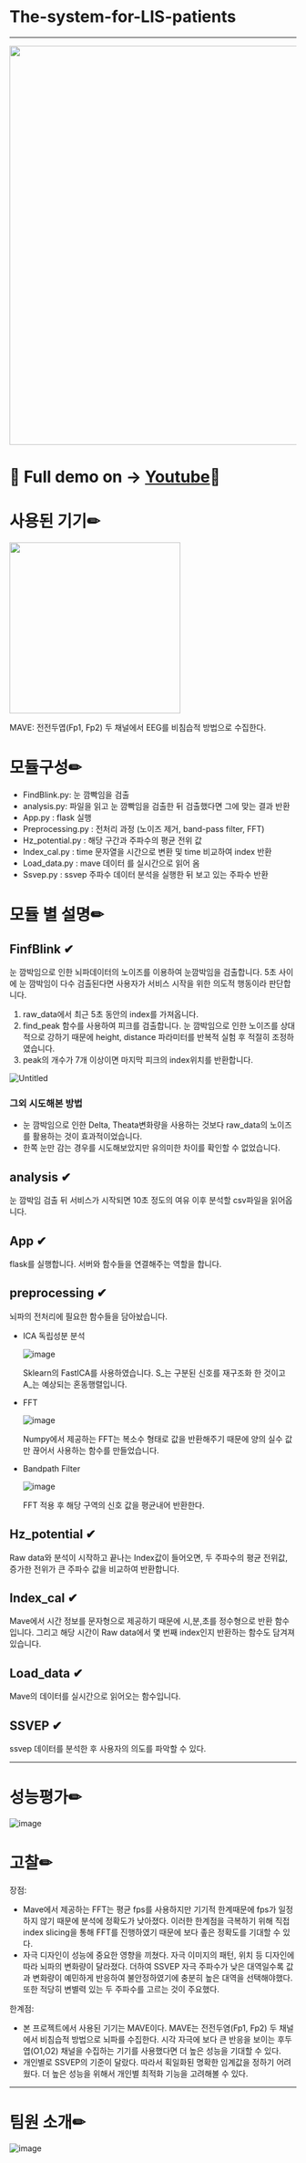 # The-system-for-LIS-patients
-------------------------------------



<p align="center"><img src="https://user-images.githubusercontent.com/74172467/204238519-4af4fd86-d7ce-4318-b5f7-b104204d4269.gif" width= "700">
    
# 💫 Full demo on -> [Youtube](https://youtu.be/MI3txBwcGmY)💫

    
    
# 사용된 기기✏

 <img src="https://user-images.githubusercontent.com/74172467/204225893-72915129-70ce-499b-bff9-c03f2175a322.png" width="300" height = "300">




MAVE: 전전두엽(Fp1, Fp2) 두 채널에서 EEG를 비침습적 방법으로 수집한다.

# 모듈구성✏
- FindBlink.py: 눈 깜빡임을 검출
- analysis.py:  파일을 읽고 눈 깜빡임을 검출한 뒤 검출했다면 그에 맞는 결과 반환 
- App.py : flask 실행
- Preprocessing.py : 전처리 과정 (노이즈 제거, band-pass filter, FFT)
- Hz_potential.py : 해당 구간과 주파수의 평균 전위 값
- Index_cal.py : time 문자열을 시간으로 변환 및 time 비교하여 index 반환
- Load_data.py : mave 데이터 를 실시간으로 읽어 옴
- Ssvep.py : ssvep 주파수 데이터 분석을 실행한 뒤 보고 있는 주파수 반환

# 모듈 별 설명✏

## FinfBlink ✔

눈 깜박임으로 인한 뇌파데이터의 노이즈를 이용하여 눈깜박임을 검출합니다.
5초 사이에 눈 깜박임이 다수 검출된다면 사용자가 서비스 시작을 위한 의도적 행동이라 판단합니다.

1) raw_data에서 최근 5초 동안의 index를 가져옵니다.
2) find_peak 함수를 사용하여 피크를 검출합니다. 눈 깜박임으로 인한 노이즈를 상대적으로 강하기 때문에 height, distance 파라미터를 반복적 실험 후 적절히 조정하였습니다.
3) peak의 개수가 7개 이상이면 마지막 피크의 index위치를 반환합니다.

![Untitled](https://user-images.githubusercontent.com/74172467/202417392-d509f677-dbc3-4ba4-a62a-82192633f4ce.png)
### 그외 시도해본 방법
+ 눈 깜박임으로 인한 Delta, Theata변화량을 사용하는 것보다 raw_data의 노이즈를 활용하는 것이 효과적이었습니다.
+ 한쪽 눈만 감는 경우를 시도해보았지만 유의미한 차이를 확인할 수 없었습니다.

## analysis ✔
눈 깜박임 검출 뒤 서비스가 시작되면 10초 정도의 여유 이후 분석할 csv파일을 읽어옵니다.

## App ✔
flask를 실행합니다.
서버와 함수들을 연결해주는 역할을 합니다.

## preprocessing ✔
뇌파의 전처리에 필요한 함수들을 담아놨습니다.
- ICA 독립성분 분석

    ![image](https://user-images.githubusercontent.com/74172467/204206433-a46210a0-f69f-4e62-b0e9-3555eb9c5d0b.png)
    
    Sklearn의 FastICA를 사용하였습니다. S_는 구분된 신호를 재구조화 한 것이고 A_는 예상되는 혼동행렬입니다.

- FFT

    ![image](https://user-images.githubusercontent.com/74172467/204206925-dcd6c2dd-f466-4035-ad93-a5957b3b6028.png)
    
    Numpy에서 제공하는 FFT는 복소수 형태로 값을 반환해주기 때문에 양의 실수 값만 끊어서 사용하는 함수를 만들었습니다.

- Bandpath Filter

    ![image](https://user-images.githubusercontent.com/74172467/204207332-0a1be2f3-608e-4274-adab-060cf6a8019c.png)
    
    FFT 적용 후 해당 구역의 신호 값을 평균내어 반환한다. 

## Hz_potential ✔
Raw data와 분석이 시작하고 끝나는 Index값이 들어오면, 두 주파수의 평균 전위값, 증가한 전위가 큰 주파수 값을 비교하여 반환합니다.
    
## Index_cal ✔
Mave에서 시간 정보를 문자형으로 제공하기 때문에 시,분,초를 정수형으로 반환 함수입니다.
그리고 해당 시간이 Raw data에서 몇 번째 index인지 반환하는 함수도 담겨져 있습니다.

## Load_data ✔
Mave의 데이터를 실시간으로 읽어오는 함수입니다.

## SSVEP ✔
ssvep 데이터를 분석한 후 사용자의 의도를 파악할 수 있다.

-------------------------------------

# 성능평가✏

![image](https://user-images.githubusercontent.com/74172467/204210441-003db8a8-b8b7-498e-9117-99c1d5231cc4.png)


# 고찰✏

장점:
- Mave에서 제공하는 FFT는 평균 fps를 사용하지만 기기적 한계때문에 fps가 일정하지 않기 때문에 분석에 정확도가 낮아졌다. 이러한 한계점을 극복하기 위해 직접 index slicing을 통해 FFT를 진행하였기 때문에 보다 좊은 정확도를 기대할 수 있다.
- 자극 디자인이 성능에 중요한 영향을 끼쳤다. 자극 이미지의 패턴, 위치 등 디자인에 따라 뇌파의 변화량이 달라졌다. 더하여 SSVEP 자극 주파수가 낮은 대역일수록 값과 변화량이 예민하게 반응하여 불안정하였기에 충분히 높은 대역을 선택해야했다. 또한 적당히 변별력 있는 두 주파수를 고르는 것이 주요했다.

한계점:
- 본 프로젝트에서 사용된 기기는 MAVE이다. MAVE는 전전두염(Fp1, Fp2) 두 채널에서 비침습적 방법으로 뇌파를 수집한다. 시각 자극에 보다 큰 반응을 보이는 후두엽(O1,O2) 채널을 수집하는 기기를 사용했다면 더 높은 성능을 기대할 수 있다.
- 개인별로 SSVEP의 기준이 달랐다. 따라서 획일화된 명확한 임계값을 정하기 어려웠다. 더 높은 성능을 위해서 개인별 최적화 기능을 고려해볼 수 있다.

    
-------------------------------------------
    
# 팀원 소개✏

![image](https://user-images.githubusercontent.com/74172467/204210813-ace0029f-e6b1-419a-8946-001ad68ee9c3.png)
